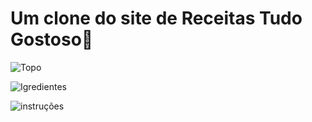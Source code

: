 # Um clone do site de Receitas Tudo Gostoso🍮

![Topo](https://user-images.githubusercontent.com/122760805/216687113-2f9c6fbb-e610-408b-b2cf-8833f0fa12db.png)

![Igredientes](https://user-images.githubusercontent.com/122760805/216687326-0f437891-452a-44cc-abd5-91a1b452e639.png)

![instruções](https://user-images.githubusercontent.com/122760805/216687372-4dc7e077-7c0f-4ae3-98c0-09be878d237c.png)

